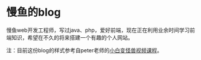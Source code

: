 # 慢鱼的blog
慢鱼web开发工程师，写过java、php，爱好前端，现在正在利用业余时间学习前端知识，希望在不久的将来搭建一个有趣的个人网站。

注：目前这份blog的样式参考自peter老师的[小白变怪兽视频课程](http://c.haoduoshipin.com/guaishou/)。

